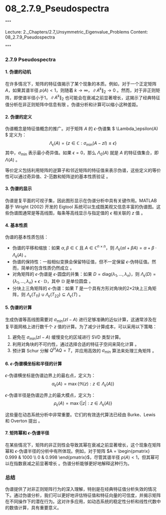 # 08_2.7.9_Pseudospectra

"""

Lecture: 2._Chapters/2.7_Unsymmetric_Eigenvalue_Problems
Content: 08_2.7.9_Pseudospectra

"""

### 2.7.9 Pseudospectra

#### 1. 伪谱的动机

在许多情况下，矩阵的特征值揭示了某个现象的本质。例如，对于一个正定矩阵 $A$，如果其谱半径 $p(A) < 1$，则随着 $k \to \infty$，$\|A^k\|_2 \to 0$ 。然而，对于非正则矩阵，即使谱半径小于1，$\|A^k\|_2$ 也可能会在衰减之前显著增长，这揭示了经典特征值分析在非正则矩阵中信息有限 。伪谱分析和计算可以缩小这种差距。

#### 2. 伪谱的定义

伪谱概念是特征值概念的推广。对于矩阵 $A$ 的 $\epsilon$-伪谱集 $ \Lambda_\epsilon(A) $ 定义为：
$$ \Lambda_\epsilon(A) = \{ z \in \mathbb{C} : \sigma_{\min}(A - zI) \leq \epsilon \} $$
其中，$\sigma_{\min}$ 表示最小奇异值。如果 $\epsilon = 0$，那么 $\Lambda_0(A)$ 就是 $A$ 的特征值集合，即 $\Lambda(A)$  。

等价定义包括利用矩阵的逆算子和邻近矩阵的特征值来表示伪谱，这些定义的等价性可以通过奇异值、2-范数和矩阵逆的基本性质验证 。

#### 3. 伪谱的显示

伪谱是复平面的可视子集，因此图形显示在伪谱分析中具有关键作用。MATLAB 基于 Wright (2002) 开发的 Eigtool 系统可以生成既美观又信息丰富的伪谱图。这些伪谱图通常是等高线图，每条等高线显示与指定值的 $\epsilon$ 相关联的 $z$ 值 。

#### 4. 基本性质

伪谱的基本性质包括：

- 伪谱的平移和缩放：如果 $\alpha, \beta \in \mathbb{C}$ 且 $A \in \mathbb{C}^{n \times n}$，则 $\Lambda_{\epsilon}(\alpha I + \beta A) = \alpha + \beta \cdot \Lambda_{\epsilon}(A)$  。
- 伪谱的保持性：一般相似变换会保留特征值，但不一定保留 $\epsilon$-伪特征值。然而，简单的包含性质仍然成立 。
- 对角矩阵的 $\epsilon$-伪谱是 $\epsilon$-圆盘的并集：如果 $D = \text{diag}(\lambda_1, \ldots, \lambda_n)$，则 $\Lambda_{\epsilon}(D) = \{\lambda_1, \ldots, \lambda_n\} + \epsilon \cdot \mathbb{D}$，其中 $\mathbb{D}$ 是单位圆盘 。
- 分块上三角矩阵的 $\epsilon$-伪谱：如果 $T$ 是一个具有方形对角块的2×2块上三角矩阵，则 $\Lambda_{\epsilon}(T_{11}) \cup \Lambda_{\epsilon}(T_{22}) \subseteq \Lambda_{\epsilon}(T)$ 。

#### 5. 伪谱的计算

生成伪谱等高线图需要对 $\sigma_{\min}(zI - A)$ 进行足够准确的近似计算，这通常涉及在复平面网格上进行数千个 $z$ 值的计算。为了减少计算成本，可以采用以下策略：

1. 避免在 $\sigma_{\min}(zI - A)$ 缓慢变化的区域进行 SVD 类型计算。
2. 利用对角块的不可约性，通过选择合适的特征子空间来简化计算  。
3. 预计算 Schur 分解 $Q^H AQ = T$，并应用高效的 $\sigma_{\min}$ 算法来处理三角矩阵 。

#### 6. $\epsilon$-伪谱横坐标和半径的计算

$\epsilon$-伪谱横坐标是伪谱边界上的最右点，定义为：
$$ \alpha_\epsilon(A) = \max \{ \Re(z) : z \in \Lambda_\epsilon(A) \} $$

$\epsilon$-伪谱半径是伪谱边界上的最大模点，定义为：
$$ \rho_\epsilon(A) = \max \{ |z| : z \in \Lambda_\epsilon(A) \} $$

这些量在动态系统分析中非常重要。它们的有效迭代算法已经由 Burke、Lewis 和 Overton 提出  。

#### 7. 矩阵幂和 $\epsilon$-伪谱半径

在某些情况下，矩阵的非正则性会导致其幂在衰减之前显著增长，这个现象在矩阵幂和 $\epsilon$-伪谱半径的分析中有所体现。例如，对于矩阵 $A = \begin{pmatrix} 0.999 & 1000 \\ 0 & 0.998 \end{pmatrix}$，尽管其谱半径 $p(A) < 1$，但其幂可以在指数衰减之前显著增长 。伪谱分析能够更好地解释这种行为。

### 总结

伪谱提供了对非正则矩阵行为的深入理解，特别是在经典特征值分析失效的情况下。通过伪谱分析，我们可以更好地评估特征值和特征向量的可信度，并揭示矩阵在不同操作下的潜在行为。这对许多应用，如动态系统的稳定性分析和线性代数中的数值计算，具有重要意义。